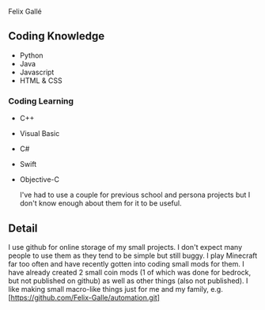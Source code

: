 Felix Gallé

## Coding Knowledge

- Python
- Java
- Javascript
- HTML & CSS

### Coding Learning

- C++
- Visual Basic
- C#
- Swift
- Objective-C

  I've had to use a couple for previous school and persona projects but I don't know enough about them for it to be useful.

## Detail

I use github for online storage of my small projects. I don't expect many people to use them as they tend to be simple but still buggy.
I play Minecraft far too often and have recently gotten into coding small mods for them. I have already created 2 small coin mods (1 of which was done for bedrock, but not published on github) as well as other things (also not published).
I like making small macro-like things just for me and my family, e.g. [https://github.com/Felix-Galle/automation.git]
